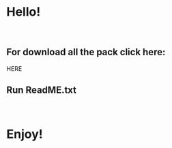 <h1>Hello!</h1>
<br>
<h2>For download all the pack click here: </h2> <a herf="https://mega.nz/folder/HmJUTIgQ#DF5W8azFdTS_l-XrVyKfsQ">HERE</a>
<br>
<h2>Run ReadME.txt</h2>
<br>
<h1>Enjoy!</h1>
